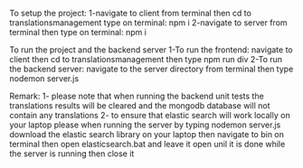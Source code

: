 To setup the project:
1-navigate to client from terminal  then cd to translationsmanagement type on terminal: npm i
2-navigate to server from terminal  then type on terminal: npm i

To run the project and the backend server
1-To run the frontend: navigate to client then cd to translationsmanagement then type npm run div
2-To run the backend server: navigate to the server directory from terminal then type nodemon server.js



Remark: 1- please note that when running the backend unit tests the translations results will be cleared and the mongodb database will not contain any translations 
2- to ensure that elastic search will work locally on your laptop please when running the server by typing nodemon server.js download the elastic search library on your laptop then navigate to bin on terminal then open elasticsearch.bat and leave it open unil it is done while the server is running then close it